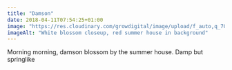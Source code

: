 ```yaml
---
title: "Damson"
date: 2018-04-11T07:54:25+01:00
image: "https://res.cloudinary.com/growdigital/image/upload/f_auto,q_70,w_736/v1544109402/damson-blossom-41382003011.jpg"
imageAlt: "White blossom closeup, red summer house in background"
---
```


Morning morning, damson blossom by the summer house. Damp but springlike
